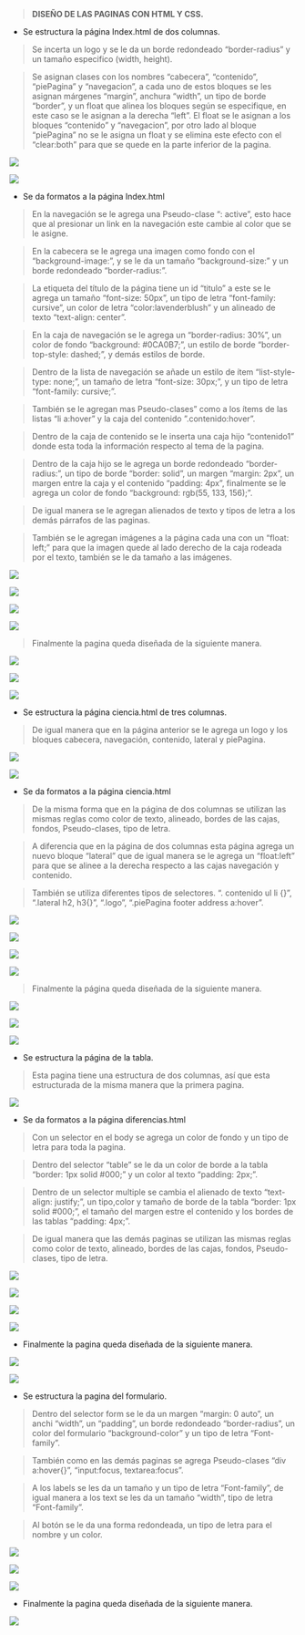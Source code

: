 >   **DISEÑO DE LAS PAGINAS CON HTML Y CSS.**

-   Se estructura la página Index.html de dos columnas.

>   Se incerta un logo y se le da un borde redondeado “border-radius” y un
>   tamaño especifico (width, height).

>   Se asignan clases con los nombres “cabecera”, “contenido”, “piePagina” y
>   “navegacion”, a cada uno de estos bloques se les asignan márgenes “margin”,
>   anchura “width”, un tipo de borde “border”, y un float que alinea los
>   bloques según se especifique, en este caso se le asignan a la derecha
>   “left”. El float se le asignan a los bloques “contenido” y “navegacion”, por
>   otro lado al bloque “piePagina” no se le asigna un float y se elimina este
>   efecto con el “clear:both” para que se quede en la parte inferior de la
>   pagina.

![](media/a1f80a113f9e7a669d5d22ff37efbe46.png)

![](media/adb94e1ff0e55addeab084aba891c5c2.png)

-   Se da formatos a la página Index.html

>   En la navegación se le agrega una Pseudo-clase “: active”, esto hace que al
>   presionar un link en la navegación este cambie al color que se le asigne.

>   En la cabecera se le agrega una imagen como fondo con el
>   “background-image:”, y se le da un tamaño “background-size:” y un borde
>   redondeado “border-radius:”.

>   La etiqueta del título de la página tiene un id “titulo” a este se le agrega
>   un tamaño “font-size: 50px”, un tipo de letra “font-family: cursive”, un
>   color de letra “color:lavenderblush” y un alineado de texto “text-align:
>   center”.

>   En la caja de navegación se le agrega un “border-radius: 30%”, un color de
>   fondo “background: \#0CA0B7;”, un estilo de borde “border-top-style:
>   dashed;”, y demás estilos de borde.

>   Dentro de la lista de navegación se añade un estilo de ítem
>   “list-style-type: none;”, un tamaño de letra “font-size: 30px;”, y un tipo
>   de letra “font-family: cursive;”.

>   También se le agregan mas Pseudo-clases” como a los ítems de las listas “li
>   a:hover” y la caja del contenido ”.contenido:hover”.

>   Dentro de la caja de contenido se le inserta una caja hijo “contenido1”
>   donde esta toda la información respecto al tema de la pagina.

>   Dentro de la caja hijo se le agrega un borde redondeado “border-radius:”, un
>   tipo de borde “border: solid”, un margen “margin: 2px”, un margen entre la
>   caja y el contenido “padding: 4px”, finalmente se le agrega un color de
>   fondo “background: rgb(55, 133, 156);”.

>   De igual manera se le agregan alienados de texto y tipos de letra a los
>   demás párrafos de las paginas.

>   También se le agregan imágenes a la página cada una con un “float: left;”
>   para que la imagen quede al lado derecho de la caja rodeada por el texto,
>   también se le da tamaño a las imágenes.

![](media/d71d73c210f281a7f6afa61c8223240a.png)

![](media/b68b8ff194baa135b78e922105c0d86d.png)

![](media/e59a6c35a6e91c5cb594eb73b8308611.png)

![](media/50112be7059eea4ee2be420b41eef993.png)

>   Finalmente la pagina queda diseñada de la siguiente manera.

![](media/8b2293c09e94366a518b0c69240b260e.png)

![](media/192e4cdbf3887bf74e7fee1b36bc3eb0.png)

![](media/e207344c4878cc9c5bda574c72192285.png)

-   Se estructura la página ciencia.html de tres columnas.

>   De igual manera que en la página anterior se le agrega un logo y los bloques
>   cabecera, navegación, contenido, lateral y piePagina.

![](media/2574c3b75f25dc6e6494353974a8a774.png)

![](media/3db671a05310b508785ab3eb737cbb72.png)

-   Se da formatos a la página ciencia.html

>   De la misma forma que en la página de dos columnas se utilizan las mismas
>   reglas como color de texto, alineado, bordes de las cajas, fondos,
>   Pseudo-clases, tipo de letra.

>   A diferencia que en la página de dos columnas esta página agrega un nuevo
>   bloque “lateral” que de igual manera se le agrega un “float:left” para que
>   se alinee a la derecha respecto a las cajas navegación y contenido.

>   También se utiliza diferentes tipos de selectores. “. contenido ul li {}”,
>   “.lateral h2, h3{}”, “.logo”, “.piePagina footer address a:hover”.

![](media/78dcf702790c238d76964b4055f58fa4.png)

![](media/ef0fad244532b170c5677a888a17f869.png)

![](media/befd0b8be4b26d15e459757895a87ece.png)

![](media/798ae71e4e4a5dcfd25e258caebc3221.png)

>   Finalmente la página queda diseñada de la siguiente manera.

![](media/e2af40ca1b521a98192c3f5acb6c1c2d.png)

![](media/967c7e0a51aa5f5efac2440ad2bc8ba6.png)

![](media/3a90b66792fe19f0334cb22f1bc84b58.png)

-   Se estructura la página de la tabla.

>   Esta pagina tiene una estructura de dos columnas, así que esta estructurada
>   de la misma manera que la primera pagina.

![](media/b75ffb903c5b22c32a59fa7c797192f2.png)

-   Se da formatos a la página diferencias.html

>   Con un selector en el body se agrega un color de fondo y un tipo de letra
>   para toda la pagina.

>   Dentro del selector “table” se le da un color de borde a la tabla “border:
>   1px solid \#000;” y un color al texto “padding: 2px;”.

>   Dentro de un selector multiple se cambia el alienado de texto “text-align:
>   justify;”, un tipo,color y tamaño de borde de la tabla “border: 1px solid
>   \#000;”, el tamaño del margen estre el contenido y los bordes de las tablas
>   “padding: 4px;”.

>   De igual manera que las demás paginas se utilizan las mismas reglas como
>   color de texto, alineado, bordes de las cajas, fondos, Pseudo-clases, tipo
>   de letra.

![](media/2c7fb8e250b99e91b6d76641d935bb10.png)

![](media/a71bf0821db3403d89706b67f8be2a4e.png)

![](media/4897af91c6932eca80b77b721f326f21.png)

![](media/6a9ce401c69f0e31a3b7d672574c495b.png)

-   Finalmente la pagina queda diseñada de la siguiente manera.

![](media/54ff61f28ad424abce51ba0170f6dd03.png)

![](media/a0ae45cf69d32e5be95edff9b9afc88f.png)

-   Se estructura la pagina del formulario.

>   Dentro del selector form se le da un margen “margin: 0 auto”, un anchi
>   “width”, un “padding”, un borde redondeado “border-radius”, un color del
>   formulario “background-color” y un tipo de letra “Font-family”.

>   También como en las demás paginas se agrega Pseudo-clases “div a:hover{}”,
>   “input:focus, textarea:focus”.

>   A los labels se les da un tamaño y un tipo de letra “Font-family”, de igual
>   manera a los text se les da un tamaño “width”, tipo de letra “Font-family”.

>   Al botón se le da una forma redondeada, un tipo de letra para el nombre y un
>   color.

![](media/8ed81e78b8cafca1149aae5f75326be9.png)

![](media/fe0343b0c2fbfb06341ada6e28430b15.png)

![](media/1f849729341967ca4c8e765b3e1b24bd.png)

-   Finalmente la pagina queda diseñada de la siguiente manera.

![](media/22f8e1e4f49916af056dd0b1b092692f.png)
